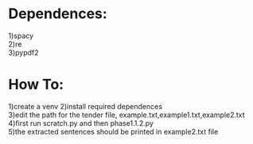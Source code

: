 <h1>Dependences:</h1>

1)spacy<br/>
2)re<br/>
3)pypdf2<br/>

<h1>How To:</h1>

1)create a venv
2)install required dependences<br/>
3)edit the path for the tender file, example.txt,example1.txt,example2.txt<br/>
4)first run scratch.py and then phase1.1.2.py<br/>
5)the extracted sentences should be printed in example2.txt file<br/>
